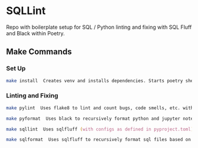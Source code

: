 # SQLLint
Repo with boilerplate setup for SQL / Python linting and fixing with SQL Fluff and Black within Poetry.

## Make Commands
### Set Up
```zsh
make install  Creates venv and installs dependencies. Starts poetry shell by default.
```

### Linting and Fixing
```zsh
make pylint  Uses flake8 to lint and count bugs, code smells, etc. within a given directory.

make pyformat  Uses black to recursively format python and jupyter notebooks within a given directory.

make sqllint  Uses sqlfluff (with configs as defined in pyproject.toml) to recursively lint sql files within a given directory.

make sqlformat  Uses sqlfluff to recursively format sql files based on linting rules (best-practices) within a given directory.
```
